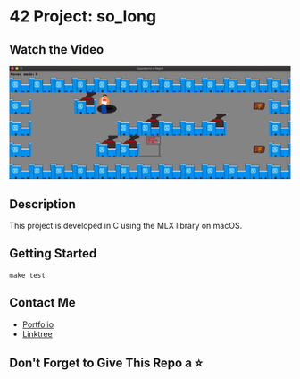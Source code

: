 # 42 Project: so_long

## Watch the Video
[![Watch the video](aa.png)](https://andreianghi.ddns.net/Assets/img/progetti/1724.webm)

## Description
This project is developed in C using the MLX library on macOS.

## Getting Started
```
make test
```

## Contact Me
- [Portfolio](https://andreianghi.ddns.net)
- [Linktree](https://socialandreianghi.ddns.net)

## Don't Forget to Give This Repo a ⭐